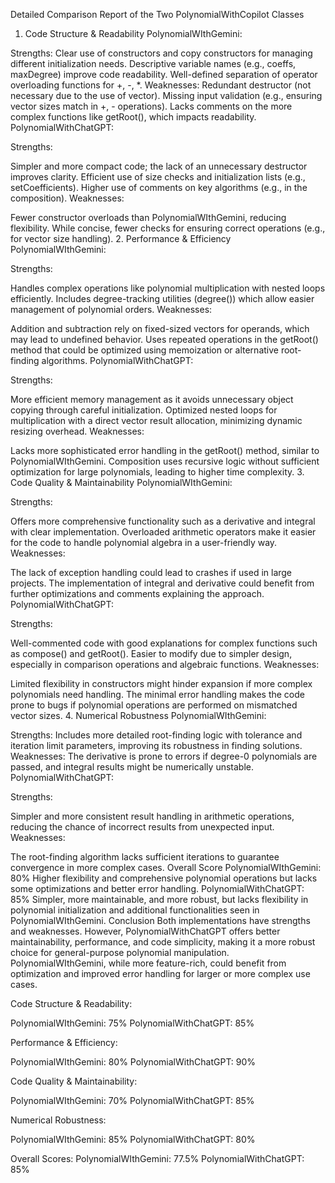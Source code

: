 Detailed Comparison Report of the Two PolynomialWithCopilot Classes
1. Code Structure & Readability
PolynomialWIthGemini:

Strengths:
Clear use of constructors and copy constructors for managing different initialization needs.
Descriptive variable names (e.g., coeffs, maxDegree) improve code readability.
Well-defined separation of operator overloading functions for +, -, *.
Weaknesses:
Redundant destructor (not necessary due to the use of vector).
Missing input validation (e.g., ensuring vector sizes match in +, - operations).
Lacks comments on the more complex functions like getRoot(), which impacts readability.
PolynomialWithChatGPT:

Strengths:

Simpler and more compact code; the lack of an unnecessary destructor improves clarity.
Efficient use of size checks and initialization lists (e.g., setCoefficients).
Higher use of comments on key algorithms (e.g., in the composition).
Weaknesses:

Fewer constructor overloads than PolynomialWIthGemini, reducing flexibility.
While concise, fewer checks for ensuring correct operations (e.g., for vector size handling).
2. Performance & Efficiency
PolynomialWIthGemini:

Strengths:

Handles complex operations like polynomial multiplication with nested loops efficiently.
Includes degree-tracking utilities (degree()) which allow easier management of polynomial orders.
Weaknesses:

Addition and subtraction rely on fixed-sized vectors for operands, which may lead to undefined behavior.
Uses repeated operations in the getRoot() method that could be optimized using memoization or alternative root-finding algorithms.
PolynomialWithChatGPT:

Strengths:

More efficient memory management as it avoids unnecessary object copying through careful initialization.
Optimized nested loops for multiplication with a direct vector result allocation, minimizing dynamic resizing overhead.
Weaknesses:

Lacks more sophisticated error handling in the getRoot() method, similar to PolynomialWIthGemini.
Composition uses recursive logic without sufficient optimization for large polynomials, leading to higher time complexity.
3. Code Quality & Maintainability
PolynomialWIthGemini:

Strengths:

Offers more comprehensive functionality such as a derivative and integral with clear implementation.
Overloaded arithmetic operators make it easier for the code to handle polynomial algebra in a user-friendly way.
Weaknesses:

The lack of exception handling could lead to crashes if used in large projects.
The implementation of integral and derivative could benefit from further optimizations and comments explaining the approach.
PolynomialWithChatGPT:

Strengths:

Well-commented code with good explanations for complex functions such as compose() and getRoot().
Easier to modify due to simpler design, especially in comparison operations and algebraic functions.
Weaknesses:

Limited flexibility in constructors might hinder expansion if more complex polynomials need handling.
The minimal error handling makes the code prone to bugs if polynomial operations are performed on mismatched vector sizes.
4. Numerical Robustness
PolynomialWIthGemini:

Strengths:
Includes more detailed root-finding logic with tolerance and iteration limit parameters, improving its robustness in finding solutions.
Weaknesses:
The derivative is prone to errors if degree-0 polynomials are passed, and integral results might be numerically unstable.
PolynomialWithChatGPT:

Strengths:

Simpler and more consistent result handling in arithmetic operations, reducing the chance of incorrect results from unexpected input.
Weaknesses:

The root-finding algorithm lacks sufficient iterations to guarantee convergence in more complex cases.
Overall Score
PolynomialWIthGemini: 80%
Higher flexibility and comprehensive polynomial operations but lacks some optimizations and better error handling.
PolynomialWithChatGPT: 85%
Simpler, more maintainable, and more robust, but lacks flexibility in polynomial initialization and additional functionalities seen in PolynomialWIthGemini.
Conclusion
Both implementations have strengths and weaknesses. However, PolynomialWithChatGPT offers better maintainability, performance, and code simplicity, making it a more robust choice for general-purpose polynomial manipulation. PolynomialWIthGemini, while more feature-rich, could benefit from optimization and improved error handling for larger or more complex use cases.









Code Structure & Readability:

PolynomialWIthGemini: 75%
PolynomialWithChatGPT: 85%

Performance & Efficiency:

PolynomialWIthGemini: 80%
PolynomialWithChatGPT: 90%

Code Quality & Maintainability:

PolynomialWIthGemini: 70%
PolynomialWithChatGPT: 85%

Numerical Robustness:

PolynomialWIthGemini: 85%
PolynomialWithChatGPT: 80%

Overall Scores:
PolynomialWIthGemini: 77.5%
PolynomialWithChatGPT: 85%
